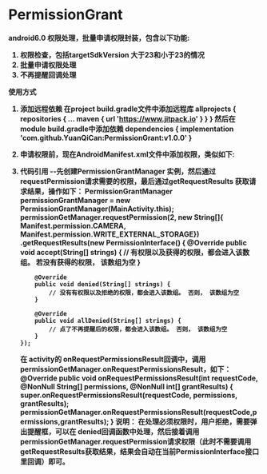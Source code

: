 # PermissionGrant
<B>android6.0 权限处理，批量申请权限封装，包含以下功能:
1. 权限检查，包括targetSdkVersion 大于23和小于23的情况
2. 批量申请权限处理
3. 不再提醒回调处理

<B>使用方式
  1. 添加远程依赖
     在project build.gradle文件中添加远程库
      allprojects {
        repositories {
          ...
          maven { url 'https://www.jitpack.io' }
        }
     }
     然后在module build.gradle中添加依赖
    dependencies {
	        implementation 'com.github.YuanQiCan:PermissionGrant:v1.0.0'
	  }
  
  2. 申请权限前，现在AndroidManifest.xml文件中添加权限，类似如下:
    <uses-permission android:name="android.permission.CAMERA" />
    <uses-permission android:name="android.permission.WRITE_EXTERNAL_STORAGE"></uses-permission>
    <uses-permission android:name="android.permission.ACCESS_FINE_LOCATION"></uses-permission>
 3. 代码引用
    --先创建PermissionGrantManager 实例，然后通过requestPermission请求需要的权限，最后通过getRequestResults 获取请求结果，操作如下：
    PermissionGrantManager permissionGrantManager = new PermissionGrantManager(MainActivity.this);
        permissionGetManager.requestPermission(2, new String[]{ Manifest.permission.CAMERA, Manifest.permission.WRITE_EXTERNAL_STORAGE})
                .getRequestResults(new PermissionInterface() {
            @Override
            public void accept(String[] strings) {
                // 有权限以及获得的权限，都会进入该数组。 若没有获得的权限， 该数组为空
            }

            @Override
            public void denied(String[] strings) {
                // 没有有权限以及拒绝的权限，都会进入该数组。 否则， 该数组为空
            }

            @Override
            public void allDenied(String[] strings) {
                // 点了不再提醒后的权限，都会进入该数组。 否则， 该数组为空
            }
        });
    在 activity的 onRequestPermissionsResult回调中，调用permissionGetManager.onRequestPermissionsResult，如下：
       @Override
      public void onRequestPermissionsResult(int requestCode, @NonNull String[] permissions, @NonNull int[] grantResults) {
          super.onRequestPermissionsResult(requestCode, permissions, grantResults);
          permissionGetManager.onRequestPermissionsResult(requestCode,permissions,grantResults);
      }
<B>说明：
    在处理必须权限时，用户拒绝，需要弹出提醒框，可以在 denied回调函数中处理，然后接着调用permissionGetManager.requestPermission请求权限（此时不需要调用getRequestResults获取结果，结果会自动在当前PermissionInterface接口里回调）即可。
